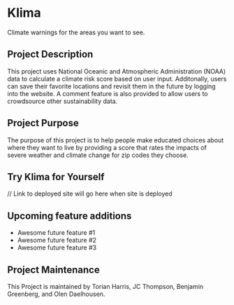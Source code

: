 # Klima

Climate warnings for the areas you want to see.

## Project Description

This project uses National Oceanic and Atmospheric Administration (NOAA) data to calculate a climate risk score based on user input. Additonally, users can save their favorite locations and revisit them in the future by logging into the website. A comment feature is also provided to allow users to crowdsource other sustainability data.

## Project Purpose

The purpose of this project is to help people make educated choices about where they want to live by providing a score that rates the impacts of severe weather and climate change for zip codes they choose.

## Try Klima for Yourself

// Link to deployed site will go here when site is deployed

## Upcoming feature additions

* Awesome future feature #1
* Awesome future feature #2
* Awesome future feature #3

## Project Maintenance

This Project is maintained by Torian Harris, JC Thompson, Benjamin Greenberg, and Olen Daelhousen. 